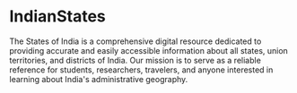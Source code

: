 # IndianStates
The States of India is a comprehensive digital resource dedicated to providing accurate and easily accessible information about all states, union territories, and districts of India. Our mission is to serve as a reliable reference for students, researchers, travelers, and anyone interested in learning about India's administrative geography.
